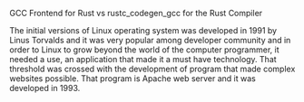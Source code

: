 GCC Frontend for Rust vs  rustc_codegen_gcc for the Rust Compiler 

The initial versions of Linux operating system was developed in 1991 by Linus Torvalds and it was very popular among developer community and in order to Linux to grow beyond the world of the computer programmer, it needed a use, an application that made it a must have technology. That threshold was crossed with the development of program that made complex websites possible. That program is Apache web server and it was developed in 1993.



